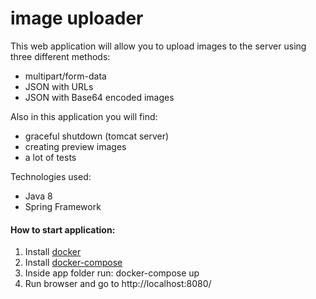 # image uploader 

This web application will allow you to upload images to the server using three different methods:

* multipart/form-data
* JSON with URLs
* JSON with Base64 encoded images

Also in this application you will find:
* graceful shutdown (tomcat server)
* creating preview images
* a lot of tests

Technologies used:
* Java 8
* Spring Framework

#### How to start application:

1. Install [docker](https://docs.docker.com/install/)
2. Install [docker-compose](https://docs.docker.com/compose/install/)
3. Inside app folder run: docker-compose up
4. Run browser and go to http://localhost:8080/

